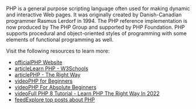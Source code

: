 PHP is a general purpose scripting language often used for making dynamic and interactive Web pages. It was originally created by Danish-Canadian programmer Rasmus Lerdorf in 1994. The PHP reference implementation is now produced by The PHP Group and supported by PHP Foundation. PHP supports procedural and object-oriented styles of programming with some elements of functional programming as well.

Visit the following resources to learn more:

- [officialPHP Website](https://php.net/)
- [articleLearn PHP - W3Schools](https://www.w3schools.com/php/)
- [articlePHP - The Right Way](https://phptherightway.com/)
- [videoPHP for Beginners](https://www.youtube.com/watch?v=U2lQWR6uIuo&list=PL3VM-unCzF8ipG50KDjnzhugceoSG3RTC)
- [videoPHP For Absolute Beginners](https://www.youtube.com/watch?v=2eebptXfEvw)
- [videoFull PHP 8 Tutorial - Learn PHP The Right Way In 2022](https://www.youtube.com/watch?v=sVbEyFZKgqk&list=PLr3d3QYzkw2xabQRUpcZ_IBk9W50M9pe-)
- [feedExplore top posts about PHP](https://app.daily.dev/tags/php?ref=roadmapsh)